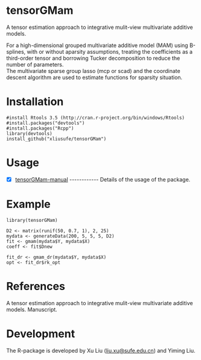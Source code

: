 # tensorGMam
 A tensor estimation approach to integrative mulit-view multivariate additive models.
 
  For a high-dimensional grouped multivariate additive model (MAM) using B-splines, with or without aparsity assumptions, 
  treating the coefficients as a third-order tensor and borrowing Tucker decomposition to reduce the number of parameters.  
  The multivariate sparse group lasso (mcp or scad) and the coordinate descent algorithm are used to estimate
  functions for sparsity situation.
# Installation

    #install Rtools 3.5 (http://cran.r-project.org/bin/windows/Rtools)
    #install.packages("devtools")
    #install.packages("Rcpp")
    library(devtools)
    install_github("xliusufe/tensorGMam")

# Usage

   - [x] [tensorGMam-manual](https://github.com/xliusufe/tensorGMam/blob/master/inst/tensorGMam-manual.pdf) ------------ Details of the usage of the package.
# Example

    library(tensorGMam)

    D2 <- matrix(runif(50, 0.7, 1), 2, 25)
    mydata <- generateData(200, 5, 5, 5, D2)    
    fit <- gmam(mydata$Y, mydata$X)
    coeff <- fit$Dnew
    
    fit_dr <- gmam_dr(mydata$Y, mydata$X)
    opt <- fit_dr$rk_opt
 
 # References
A tensor estimation approach to integrative mulit-view multivariate additive models. Manuscript.

# Development
The R-package is developed by Xu Liu (liu.xu@sufe.edu.cn) and Yiming Liu.
